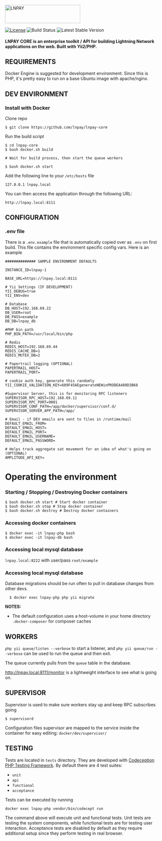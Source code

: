 <a href="https://docs.lnpay.co/" rel="noopener" target="_blank"><img width="247" height="60" src="https://lnpay.co/frontend-resources/assets/logo_full.svg" alt="LNPAY"></a>

[![License](https://img.shields.io/badge/license-ELv2-yellow)](https://www.elastic.co/licensing/elastic-license)
![Build Status](https://github.com/lnpay/lnpay-core/actions/workflows/main.yml/badge.svg)
![Latest Stable Version](https://img.shields.io/github/tag/lnpay/lnpay-core.svg?label=stable)


#### LNPAY CORE is an enterprise toolkit / API for building Lightning Network applications on the web. Built with Yii2/PHP.


REQUIREMENTS
------------

Docker Engine is suggested for development environment. 
Since this is PHP, it's pretty easy to run on a base Ubuntu image with apache/nginx.


DEV ENVIRONMENT
------------

### Install with Docker

Clone repo

    $ git clone https://github.com/lnpay/lnpay-core

Run the build script

    $ cd lnpay-core
    $ bash docker.sh build
    
    # Wait for build process, then start the queue workers
    
    $ bash docker.sh start
    
Add the following line to your `/etc/hosts` file

    127.0.0.1 lnpay.local
    
You can then access the application through the following URL:

    http://lnpay.local:8111

CONFIGURATION
-------------

### .env file

There is a `.env.example` file that is automatically copied over as `.env` on first build.
This file contains the environment specific config vars. Here is an example

```
############## SAMPLE ENVIRONMENT DEFAULTS

INSTANCE_ID=lnpay-1

BASE_URL=https://lnpay.local:8111

# Yii Settings (IF DEVELOPMENT)
YII_DEBUG=true
YII_ENV=dev

# Database
DB_HOST=192.168.69.22
DB_USER=root
DB_PASS=example
DB_DB=lnpay_db

#PHP bin path
PHP_BIN_PATH=/usr/local/bin/php

# Redis
REDIS_HOST=192.168.69.44
REDIS_CACHE_DB=1
REDIS_MUTEX_DB=2

# Papertrail logging (OPTIONAL)
PAPERTRAIL_HOST=
PAPERTRAIL_PORT=

# cookie auth key, generate this randomly
YII_COOKIE_VALIDATION_KEY=609F45AEgenerateNEWinPRODEA480D3B68

#Supervisor Server, this is for monitoring RPC listeners
SUPERVISOR_RPC_HOST=192.168.69.11
SUPERVISOR_RPC_PORT=9001
SUPERVISOR_CONF_PATH=/app/docker/supervisor/conf.d/
SUPERVISOR_SERVER_APP_PATH=/app/

# Email - if DEV emails are sent to files in /runtime/mail
DEFAULT_EMAIL_FROM=
DEFAULT_EMAIL_HOST=
DEFAULT_EMAIL_PORT=
DEFAULT_EMAIL_USERNAME=
DEFAULT_EMAIL_PASSWORD=

# Helps track aggregate sat movement for an idea of what's going on (OPTIONAL)
AMPLITUDE_API_KEY=
```

# Operating the environment
   
### Starting / Stopping / Destroying Docker containers
    $ bash docker.sh start # Start docker container
    $ bash docker.sh stop # Stop docker container
    $ bash docker.sh destroy # Destroy docker containers

### Accessing docker containers
    $ docker exec -it lnpay-php bash
    $ docker exec -it lnpay-db bash

### Accessing local mysql database
   `lnpay.local:8222` with user/pass `root/example`
   
### Accessing local mysql database

Database migrations should be run often to pull in database changes from other devs.
      
      $ docker exec lnpay-php php yii migrate
    
**NOTES:** 
- The default configuration uses a host-volume in your home directory `.docker-composer` for composer caches

WORKERS
-------------

`php yii queue/listen --verbose` to start a listener, and `php yii queue/run --verbose` can be used to run the queue and then exit.

The queue currently pulls from the `queue` table in the database.

http://lnpay.local:8111/monitor is a lightweight interface to see what is going on.



SUPERVISOR
----------
Supervisor is used to make sure workers stay up and keep RPC subscribes going

`$ supervisord`

Configuration files supervisor are mapped to the service inside the container for easy editing: `docker/dev/supervisor/`


TESTING
-------

Tests are located in `tests` directory. They are developed with [Codeception PHP Testing Framework](http://codeception.com/).
By default there are 4 test suites:

- `unit`
- `api`
- `functional`
- `acceptance`

Tests can be executed by running

```
docker exec lnpay-php vendor/bin/codecept run
```

The command above will execute unit and functional tests. Unit tests are testing the system components, while functional
tests are for testing user interaction. Acceptance tests are disabled by default as they require additional setup since
they perform testing in real browser. 

